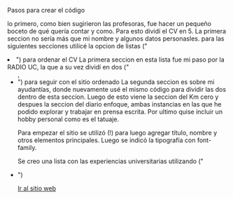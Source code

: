 Pasos para crear el código

lo primero, como bien sugirieron las profesoras, fue hacer un pequeño boceto de qué quería contar y como. Para esto dividí el CV en 5. La primera seccion no sería más que mi nombre y algunos datos personasles.
para las siguientes secciones utilicé la opcion de listas ("<li>") para ordenar el CV
La primera seccion en esta lista fue mi paso por la RADIO UC, la que a su vez dividí en dos ("<ul>, <li>") para seguir con el sitio ordenado
La segunda seccion es sobre mi ayudantías, donde nuevamente usé el mismo código para dividir las dos dentro de esta seccion.
Luego de esto viene la seccion del Km cero y despues la seccion del diario enfoque, ambas instancias en las que he podido explorar y trabajar en prensa escrita.
Por ultimo quise incluir un hobby personal como es el tatuaje. 

Para empezar el sitio se utilizó (!) para luego agregar título, nombre y otros elementos principales.
Luego se indicó la tipografía con font-family.


Se creo una lista con las experiencias universitarias utilizando ("<li>")

[Ir al sitio web](https://josegubbins.github.io/Tarea-03-CV/)  
